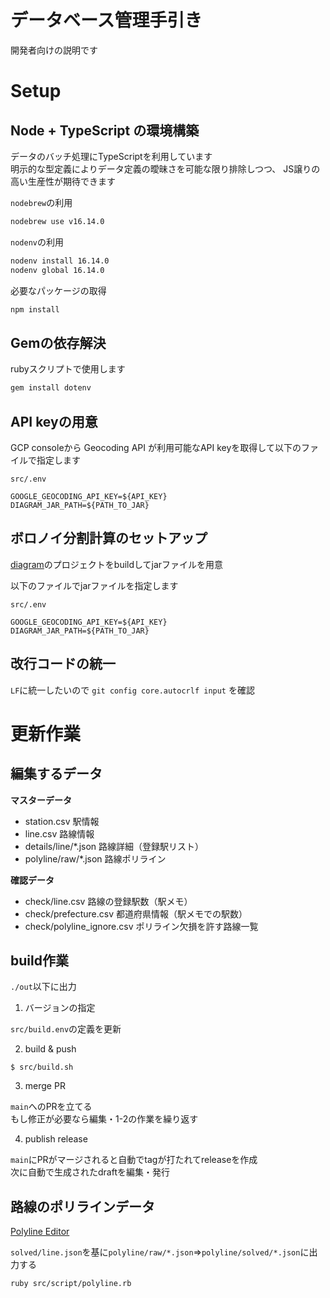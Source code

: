 # データベース管理手引き

開発者向けの説明です

# Setup

## Node + TypeScript の環境構築
データのバッチ処理にTypeScriptを利用しています  
明示的な型定義によりデータ定義の曖昧さを可能な限り排除しつつ、
JS譲りの高い生産性が期待できます

`nodebrew`の利用

```bash
nodebrew use v16.14.0
```

`nodenv`の利用

```bash
nodenv install 16.14.0
nodenv global 16.14.0
```

必要なパッケージの取得
```bash
npm install
```

## Gemの依存解決

rubyスクリプトで使用します

```bash
gem install dotenv
```

## API keyの用意
GCP consoleから Geocoding API が利用可能なAPI keyを取得して以下のファイルで指定します

`src/.env`  

```env
GOOGLE_GEOCODING_API_KEY=${API_KEY}
DIAGRAM_JAR_PATH=${PATH_TO_JAR}
```

## ボロノイ分割計算のセットアップ
[diagram](https://github.com/Seo-4d696b75/diagram)のプロジェクトをbuildしてjarファイルを用意

以下のファイルでjarファイルを指定します

`src/.env`  

```env
GOOGLE_GEOCODING_API_KEY=${API_KEY}
DIAGRAM_JAR_PATH=${PATH_TO_JAR}
```

## 改行コードの統一
`LF`に統一したいので `git config core.autocrlf input` を確認

# 更新作業

## 編集するデータ  

**マスターデータ**  
- station.csv 駅情報
- line.csv 路線情報
- details/line/*.json 路線詳細（登録駅リスト）
- polyline/raw/*.json 路線ポリライン

**確認データ**  
- check/line.csv 路線の登録駅数（駅メモ）
- check/prefecture.csv 都道府県情報（駅メモでの駅数）
- check/polyline_ignore.csv ポリライン欠損を許す路線一覧

## build作業
`./out`以下に出力

1. バージョンの指定

`src/build.env`の定義を更新

2. build & push

```
$ src/build.sh
```

3. merge PR

`main`へのPRを立てる  
もし修正が必要なら編集・1-2の作業を繰り返す

4. publish release

`main`にPRがマージされると自動でtagが打たれてreleaseを作成  
次に自動で生成されたdraftを編集・発行

## 路線のポリラインデータ

[Polyline Editor](https://seo-4d696b75.github.io/polyline-editor/)  

`solved/line.json`を基に`polyline/raw/*.json`=>`polyline/solved/*.json`に出力する

```
ruby src/script/polyline.rb
```